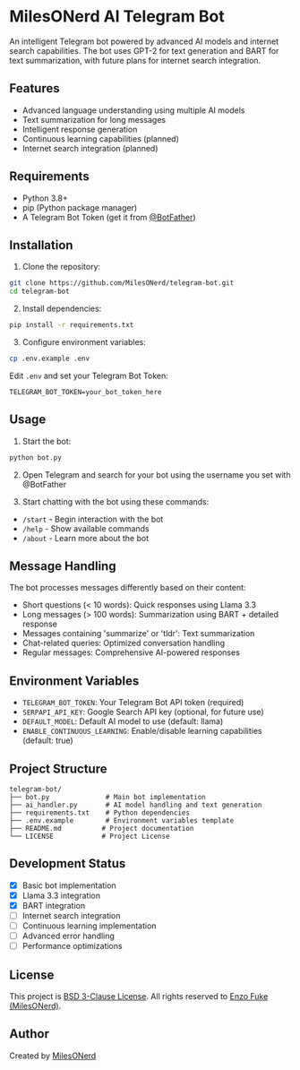 # MilesONerd AI Telegram Bot

An intelligent Telegram bot powered by advanced AI models and internet search capabilities. The bot uses GPT-2 for text generation and BART for text summarization, with future plans for internet search integration.

## Features

- Advanced language understanding using multiple AI models
- Text summarization for long messages
- Intelligent response generation
- Continuous learning capabilities (planned)
- Internet search integration (planned)

## Requirements

- Python 3.8+
- pip (Python package manager)
- A Telegram Bot Token (get it from [@BotFather](https://t.me/BotFather))

## Installation

1. Clone the repository:
```bash
git clone https://github.com/MilesONerd/telegram-bot.git
cd telegram-bot
```

2. Install dependencies:
```bash
pip install -r requirements.txt
```

3. Configure environment variables:
```bash
cp .env.example .env
```
Edit `.env` and set your Telegram Bot Token:
```
TELEGRAM_BOT_TOKEN=your_bot_token_here
```

## Usage

1. Start the bot:
```bash
python bot.py
```

2. Open Telegram and search for your bot using the username you set with @BotFather

3. Start chatting with the bot using these commands:
- `/start` - Begin interaction with the bot
- `/help` - Show available commands
- `/about` - Learn more about the bot

## Message Handling

The bot processes messages differently based on their content:
- Short questions (< 10 words): Quick responses using Llama 3.3
- Long messages (> 100 words): Summarization using BART + detailed response
- Messages containing 'summarize' or 'tldr': Text summarization
- Chat-related queries: Optimized conversation handling
- Regular messages: Comprehensive AI-powered responses

## Environment Variables

- `TELEGRAM_BOT_TOKEN`: Your Telegram Bot API token (required)
- `SERPAPI_API_KEY`: Google Search API key (optional, for future use)
- `DEFAULT_MODEL`: Default AI model to use (default: llama)
- `ENABLE_CONTINUOUS_LEARNING`: Enable/disable learning capabilities (default: true)

## Project Structure

```
telegram-bot/
├── bot.py              # Main bot implementation
├── ai_handler.py       # AI model handling and text generation
├── requirements.txt    # Python dependencies
├── .env.example        # Environment variables template
├── README.md          # Project documentation
└── LICENSE            # Project License
```

## Development Status

- [x] Basic bot implementation
- [x] Llama 3.3 integration
- [x] BART integration
- [ ] Internet search integration
- [ ] Continuous learning implementation
- [ ] Advanced error handling
- [ ] Performance optimizations

## License

This project is [BSD 3-Clause License](https://github.com/MilesONerd/telegram-bot/blob/main/LICENSE). All rights reserved to [Enzo Fuke (MilesONerd)](https://milesonerd.github.io).

## Author

Created by [MilesONerd](https://github.com/MilesONerd)
